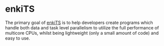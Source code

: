 # enkiTS

The primary goal of [enkiTS](https://github.com/dougbinks/enkiTS) is to help developers create programs which handle both data and task level parallelism to utilize the full performance of multicore CPUs, whilst being lightweight (only a small amount of code) and easy to use.
